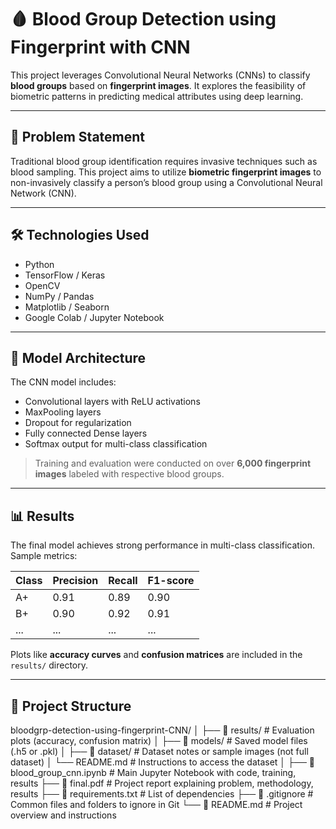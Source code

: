 # 🩸 Blood Group Detection using Fingerprint with CNN

This project leverages Convolutional Neural Networks (CNNs) to classify **blood groups** based on **fingerprint images**. It explores the feasibility of biometric patterns in predicting medical attributes using deep learning.

---

## 📌 Problem Statement

Traditional blood group identification requires invasive techniques such as blood sampling. This project aims to utilize **biometric fingerprint images** to non-invasively classify a person’s blood group using a Convolutional Neural Network (CNN).

---

## 🛠️ Technologies Used

- Python
- TensorFlow / Keras
- OpenCV
- NumPy / Pandas
- Matplotlib / Seaborn
- Google Colab / Jupyter Notebook

---

## 🧪 Model Architecture

The CNN model includes:
- Convolutional layers with ReLU activations
- MaxPooling layers
- Dropout for regularization
- Fully connected Dense layers
- Softmax output for multi-class classification

> Training and evaluation were conducted on over **6,000 fingerprint images** labeled with respective blood groups.

---

## 📊 Results

The final model achieves strong performance in multi-class classification. Sample metrics:

| Class | Precision | Recall | F1-score |
|-------|-----------|--------|----------|
| A+    | 0.91      | 0.89   | 0.90     |
| B+    | 0.90      | 0.92   | 0.91     |
| ...   | ...       | ...    | ...      |

Plots like **accuracy curves** and **confusion matrices** are included in the `results/` directory.

---

## 📁 Project Structure

bloodgrp-detection-using-fingerprint-CNN/
│
├── 📁 results/ # Evaluation plots (accuracy, confusion matrix)
│
├── 📁 models/ # Saved model files (.h5 or .pkl)
│
├── 📁 dataset/ # Dataset notes or sample images (not full dataset)
│ └── README.md # Instructions to access the dataset
│
├── 📄 blood_group_cnn.ipynb # Main Jupyter Notebook with code, training, results
├── 📄 final.pdf # Project report explaining problem, methodology, results
├── 📄 requirements.txt # List of dependencies
├── 📄 .gitignore # Common files and folders to ignore in Git
└── 📄 README.md # Project overview and instructions
